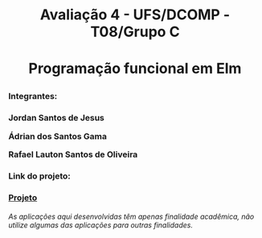 <h1 align="center"> Avaliação 4 - UFS/DCOMP - T08/Grupo C<h1>
<p align="center">Programação funcional em Elm<p/>
<h3>Integrantes:<h3/>
  <p>Jordan Santos de Jesus<p/>
  <p>Ádrian dos Santos Gama<p/>
  <p>Rafael Lauton Santos de Oliveira<p/>
<h3>Link do projeto:<h3/>
  <a href="http://projetoelmufs.epizy.com/">Projeto</a>
<h6>As aplicações aqui desenvolvidas têm apenas finalidade acadêmica, não utilize algumas das aplicações para outras finalidades.<h6/>
